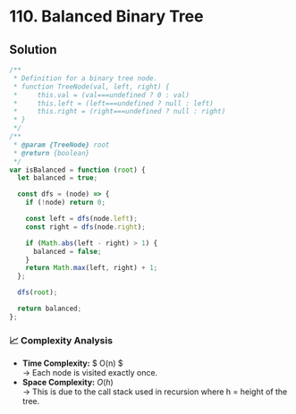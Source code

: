 # 110. Balanced Binary Tree

## Solution

```javascript
/**
 * Definition for a binary tree node.
 * function TreeNode(val, left, right) {
 *     this.val = (val===undefined ? 0 : val)
 *     this.left = (left===undefined ? null : left)
 *     this.right = (right===undefined ? null : right)
 * }
 */
/**
 * @param {TreeNode} root
 * @return {boolean}
 */
var isBalanced = function (root) {
  let balanced = true;

  const dfs = (node) => {
    if (!node) return 0;

    const left = dfs(node.left);
    const right = dfs(node.right);

    if (Math.abs(left - right) > 1) {
      balanced = false;
    }
    return Math.max(left, right) + 1;
  };

  dfs(root);

  return balanced;
};
```

### 📈 Complexity Analysis

- **Time Complexity:** $ O(n) $ <br>
  → Each node is visited exactly once.
  <br>
- **Space Complexity:** $O(h)$ <br>
  → This is due to the call stack used in recursion where h = height of the tree.
